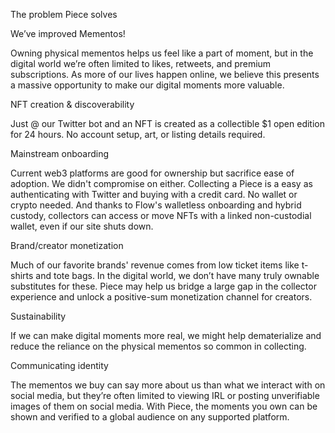 The problem Piece solves

We’ve improved Mementos!

Owning physical mementos helps us feel like a part of moment, but in the digital world we’re often limited to likes, retweets, and premium subscriptions. As more of our lives happen online, we believe this presents a massive opportunity to make our digital moments more valuable.

NFT creation & discoverability

Just @ our Twitter bot and an NFT is created as a collectible $1 open edition for 24 hours. No account setup, art, or listing details required.

Mainstream onboarding

Current web3 platforms are good for ownership but sacrifice ease of adoption. We didn't compromise on either. Collecting a Piece is a easy as authenticating with Twitter and buying with a credit card. No wallet or crypto needed. And thanks to Flow's walletless onboarding and hybrid custody, collectors can access or move NFTs with a linked non-custodial wallet, even if our site shuts down.

Brand/creator monetization

Much of our favorite brands' revenue comes from low ticket items like t-shirts and tote bags. In the digital world, we don’t have many truly ownable substitutes for these. Piece may help us bridge a large gap in the collector experience and unlock a positive-sum monetization channel for creators.

Sustainability

If we can make digital moments more real, we might help dematerialize and reduce the reliance on the physical mementos so common in collecting.

Communicating identity

The mementos we buy can say more about us than what we interact with on social media, but they’re often limited to viewing IRL or posting unverifiable images of them on social media. With Piece, the moments you own can be shown and verified to a global audience on any supported platform.